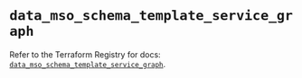# `data_mso_schema_template_service_graph`

Refer to the Terraform Registry for docs: [`data_mso_schema_template_service_graph`](https://registry.terraform.io/providers/ciscodevnet/mso/1.5.3/docs/data-sources/schema_template_service_graph).
